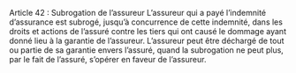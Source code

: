 Article 42 : Subrogation de l’assureur
L’assureur qui a payé l’indemnité d’assurance est subrogé, jusqu’à concurrence de cette indemnité, dans les droits et actions de l’assuré contre les tiers qui ont causé le dommage ayant donné lieu à la garantie de l’assureur.
L’assureur peut être déchargé de tout ou partie de sa garantie envers l’assuré, quand la subrogation ne peut plus, par le fait de l’assuré, s’opérer en faveur de l’assureur.